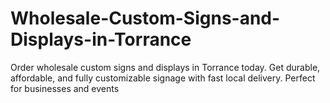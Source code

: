 # Wholesale-Custom-Signs-and-Displays-in-Torrance
Order wholesale custom signs and displays in Torrance today. Get durable, affordable, and fully customizable signage with fast local delivery. Perfect for businesses and events
